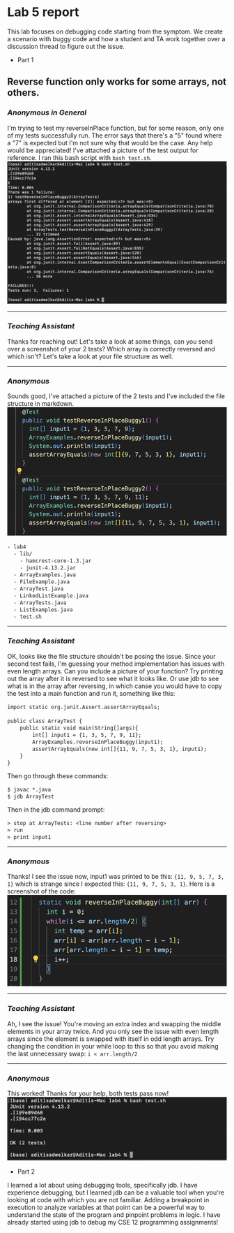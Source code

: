 # Lab 5 report

This lab focuses on debugging code starting from the symptom. We create a scenario with buggy code and how a student and TA work together over a discussion thread to figure out the issue. 

* Part 1  
## Reverse function only works for some arrays, not others. 
### _Anonymous in General_   
I'm trying to test my reverseInPlace function, but for some reason, only one of my tests successfully run. The error says that there's a "5" found where a "7" is expected but I'm not sure why that would be the case. Any help would be appreciated! I've attached a picture of the test output for reference. I ran this bash script with `bash test.sh`.  
![Image](test-error.png)  

---

### _Teaching Assistant_   
Thanks for reaching out! Let's take a look at some things, can you send over a screenshot of your 2 tests? Which array is correctly reversed and which isn't? Let's take a look at your file structure as well. 

---

### _Anonymous_  
Sounds good, I've attached a picture of the 2 tests and I've included the file structure in markdown.  
![Image](tests-reverse.png)  
```
- lab4
  - lib/
    - hamcrest-core-1.3.jar
    - junit-4.13.2.jar
  - ArrayExamples.java
  - FileExample.java	
  - ArrayTest.java
  - LinkedListExample.java	
  - ArrayTests.java
  - ListExamples.java
  - test.sh
```

---

### _Teaching Assistant_   
OK, looks like the file structure shouldn't be posing the issue. Since your second test fails, I'm guessing your method implementation has issues with even length arrays. Can you include a picture of your function? Try printing out the array after it is reversed to see what it looks like. Or use jdb to see what is in the array after reversing, in which canse you would have to copy the test into a main function and run it, something like this:  
```
import static org.junit.Assert.assertArrayEquals;

public class ArrayTest {
    public static void main(String[]args){
        int[] input1 = {1, 3, 5, 7, 9, 11};
        ArrayExamples.reverseInPlaceBuggy(input1);
        assertArrayEquals(new int[]{11, 9, 7, 5, 3, 1}, input1);
    }
}
```
Then go through these commands:  
```
$ javac *.java 
$ jdb ArrayTest
```
Then in the jdb command prompt:  
```
> stop at ArrayTests: <line number after reversing>  
> run
> print input1
```  

---

### _Anonymous_   
Thanks! I see the issue now, input1 was printed to be this: `{11, 9, 5, 7, 3, 1}` which is strange since I expected this: `{11, 9, 7, 5, 3, 1}`. Here is a screenshot of the code:  
![Image](reverseinplacebuggy.png)  

---

### _Teaching Assistant_   
Ah, I see the issue! You're moving an extra index and swapping the middle elements in your array twice. And you only see the issue with even length arrays since the element is swapped with itself in odd length arrays. Try changing the condition in your while loop to this so that you avoid making the last unnecessary swap: `i < arr.length/2`  

---

### _Anonymous_   
This worked! Thanks for your help, both tests pass now!    
![Image](test-success.png)  

* Part 2

I learned a lot about using debugging tools, specifically jdb. I have experience debugging, but I learned jdb can be a valuable tool when you're looking at code with which you are not familiar. Adding a breakpoint in execution to analyze variables at that point can be a powerful way to understand the state of the program and pinpoint problems in logic. I have already started using jdb to debug my CSE 12 programming assignments! 
